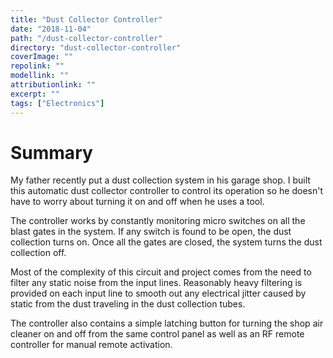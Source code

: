 ```yaml
---
title: "Dust Collector Controller"
date: "2018-11-04"
path: "/dust-collector-controller"
directory: "dust-collector-controller"
coverImage: ""
repolink: ""
modellink: ""
attributionlink: ""
excerpt: ""
tags: ["Electronics"]
---
```


# Summary

My father recently put a dust collection system in his garage shop. I built this automatic dust collector controller to control its operation so he doesn't have to worry about turning it on and off when he uses a tool.

The controller works by constantly monitoring micro switches on all the blast gates in the system. If any switch is found to be open, the dust collection turns on. Once all the gates are closed, the system turns the dust collection off.

Most of the complexity of this circuit and project comes from the need to filter any static noise from the input lines. Reasonably heavy filtering is provided on each input line to smooth out any electrical jitter caused by static from the dust traveling in the dust collection tubes.

The controller also contains a simple latching button for turning the shop air cleaner on and off from the same control panel as well as an RF remote controller for manual remote activation.
